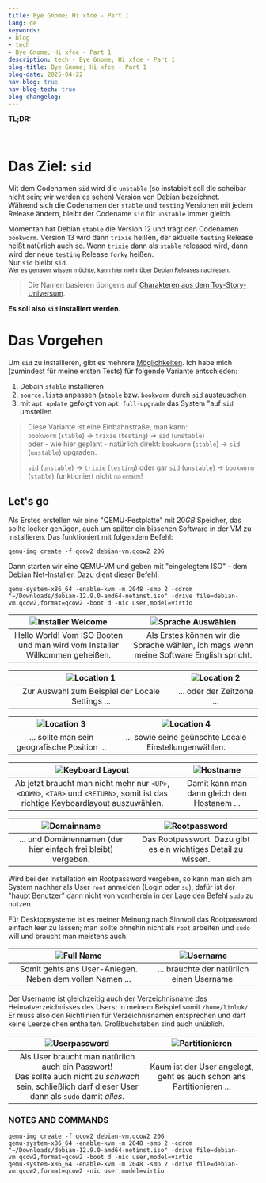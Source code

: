 ```yaml
---
title: Bye Gnome; Hi xfce - Part 1
lang: de
keywords:
- blog
- tech
- Bye Gnome; Hi xfce - Part 1
description: tech - Bye Gnome; Hi xfce - Part 1
blog-title: Bye Gnome; Hi xfce - Part 1
blog-date: 2025-04-22
nav-blog: true
nav-blog-tech: true
blog-changelog:
---
```


**TL;DR:**  

<br>

# Das Ziel: `sid`

Mit dem Codenamen `sid` wird die `unstable` (so instabielt soll die scheibar nicht sein; wir werden es sehen)
Version von Debian bezeichnet.  
Während sich die Codenamen der `stable` und `testing` Versionen mit jedem Release ändern,
bleibt der Codename `sid` für `unstable` immer gleich.

Momentan hat Debian `stable` die Version 12 und trägt den Codenamen `bookworm`.
Version 13 wird dann `trixie` heißen, der aktuelle `testing` Release heißt natürlich auch so.
Wenn `trixie` dann als `stable` released wird, dann wird der neue `testing` Release `forky` heißen.  
Nur `sid` bleibt `sid`.  
<small>Wer es genauer wissen möchte, kann [hier](https://www.debian.org/releases/) mehr über Debian Releases nachlesen.</small>

> Die Namen basieren übrigens auf
> [Charakteren aus dem Toy-Story-Universum](https://en.wikipedia.org/wiki/List_of_Toy_Story_characters).

**Es soll also `sid` installiert werden.**

# Das Vorgehen

Um `sid` zu installieren, gibt es mehrere [Möglichkeiten](https://wiki.debian.org/DebianUnstable#Installation).
Ich habe mich (zumindest für meine ersten Tests) für folgende Variante entschieden:

1. Debain `stable` installieren
1. `source.list`s anpassen (`stable` bzw. `bookworm` durch `sid` austauschen
1. mit `apt update` gefolgt von `apt full-upgrade` das System "auf `sid` umstellen

> Diese Variante ist eine Einbahnstraße, man kann:  
> `bookworm` (`stable`) $\rightarrow$ `trixie` (`testing`) $\rightarrow$ `sid` (`unstable`)  
> oder - wie hier geplant - natürlich direkt: `bookworm` (`stable`) $\rightarrow$ `sid` (`unstable`) upgraden.
>
> `sid` (`unstable`) $\rightarrow$ `trixie` (`testing`) oder gar `sid` (`unstable`) $\rightarrow$ `bookworm` (`stable`)
> funktioniert nicht <small><small>(so einfach)</small></small>!

## Let's go

Als Erstes erstellen wir eine "QEMU-Festplatte" mit $20GB$ Speicher, das sollte locker genügen, auch um später ein bisschen Software in der VM zu installieren. Das funktioniert mit folgendem Befehl:

```plain
qemu-img create -f qcow2 debian-vm.qcow2 20G
```

Dann starten wir eine QEMU-VM und geben mit "eingelegtem ISO" - dem Debian Net-Installer. Dazu dient dieser Befehl:

```plain
qemu-system-x86_64 -enable-kvm -m 2048 -smp 2 -cdrom "~/Downloads/debian-12.9.0-amd64-netinst.iso" -drive file=debian-vm.qcow2,format=qcow2 -boot d -nic user,model=virtio
```

| ![Installer Welcome](/images/blog/tech/bye-gnome-hi-xfce/01-deb-inst-welcome.webp) | ![Sprache Auswählen](/images/blog/tech/bye-gnome-hi-xfce/01-deb-inst-lang.webp) |
|:---:|:---:|
|Hello World! Vom ISO Booten und man wird vom Installer Willkommen geheißen. | Als Erstes können wir die Sprache wählen, ich mags wenn meine Software English spricht. |

| ![Location 1](/images/blog/tech/bye-gnome-hi-xfce/01-deb-inst-loc-01.webp) | ![Location 2](/images/blog/tech/bye-gnome-hi-xfce/01-deb-inst-loc-02.webp) |
|:---:|:---:|
| Zur Auswahl zum Beispiel der Locale Settings ... | ... oder der Zeitzone ... |

| ![Location 3](/images/blog/tech/bye-gnome-hi-xfce/01-deb-inst-loc-03.webp) | ![Location 4](/images/blog/tech/bye-gnome-hi-xfce/01-deb-inst-loc-04.webp) |
|:---:|:---:|
| ... sollte man sein geografische Position ... | ... sowie seine geünschte Locale Einstellungenwählen. |

| ![Keyboard Layout](/images/blog/tech/bye-gnome-hi-xfce/01-deb-inst-kb.webp) | ![Hostname](/images/blog/tech/bye-gnome-hi-xfce/01-deb-inst-hostname.webp) |
|:---:|:---:|
| Ab jetzt braucht man nicht mehr nur `<UP>`, `<DOWN>`, `<TAB>` und `<RETURN>`, somit ist das richtige Keyboardlayout auszuwählen. | Damit kann man dann gleich den Hostanem ... |

| ![Domainname](/images/blog/tech/bye-gnome-hi-xfce/01-deb-inst-domain.webp) | ![Rootpassword](/images/blog/tech/bye-gnome-hi-xfce/01-deb-inst-rootpassword.webp) |
|:---:|:---:|
| ... und Domänennamen (der hier einfach frei bleibt) vergeben. | Das Rootpasswort. Dazu gibt es ein wichtiges Detail zu wissen. |

Wird bei der Installation ein Rootpassword vergeben, so kann man sich am System nachher als User `root` anmelden (Login oder `su`),
dafür ist der "haupt Benutzer" dann nicht von vornherein in der Lage den Befehl `sudo` zu nutzen.

Für Desktopsysteme ist es meiner Meinung nach Sinnvoll das Rootpassword einfach leer zu lassen; man sollte ohnehin nicht als `root` arbeiten und `sudo` will und braucht man meistens auch.

| ![Full Name](/images/blog/tech/bye-gnome-hi-xfce/01-deb-inst-fullname.webp) | ![Username](/images/blog/tech/bye-gnome-hi-xfce/01-deb-inst-user.webp) |
|:---:|:---:|
| Somit gehts ans User-Anlegen. Neben dem vollen Namen ... | ... brauchte der natürlich einen Username. |

Der Username ist gleichzeitig auch der Verzeichnisname des Heimatverzeichnisses des Users; in meinem Beispiel somit `/home/linluk/`.
Er muss also den Richtlinien für Verzeichnisnamen entsprechen und darf keine Leerzeichen enthalten. Großbuchstaben sind auch unüblich.

| ![Userpassword](/images/blog/tech/bye-gnome-hi-xfce/01-deb-inst-password.webp) | ![Partitionieren](/images/blog/tech/bye-gnome-hi-xfce/01-deb-inst-part-01.webp) |
|:---:|:---:|
| Als User braucht man natürlich auch ein Passwort!<br>Das sollte auch nicht zu *schwach* sein, schließlich darf dieser User dann als `sudo` damit *alles*. | Kaum ist der User angelegt, geht es auch schon ans Partitionieren ... |



### NOTES AND COMMANDS

```
qemu-img create -f qcow2 debian-vm.qcow2 20G
qemu-system-x86_64 -enable-kvm -m 2048 -smp 2 -cdrom "~/Downloads/debian-12.9.0-amd64-netinst.iso" -drive file=debian-vm.qcow2,format=qcow2 -boot d -nic user,model=virtio
qemu-system-x86_64 -enable-kvm -m 2048 -smp 2 -drive file=debian-vm.qcow2,format=qcow2 -nic user,model=virtio
